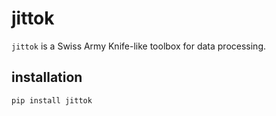 # jittok

`jittok` is a Swiss Army Knife-like toolbox for data processing.

## installation

```
pip install jittok
```
